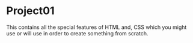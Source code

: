 # Project01
This contains all the special features of HTML and, CSS which you might use or will use in order to create something from scratch.
